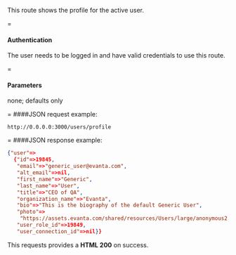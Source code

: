 <!-- --- title: GET /users/:profile -->

This route shows the profile for the active user.

=
#### Authentication

The user needs to be logged in and have valid credentials to use this route.

=
#### Parameters

none; defaults only

=
####JSON request example:
```
http://0.0.0.0:3000/users/profile
```

=
####JSON response example:

```json
{"user"=>
  {"id"=>19845,
   "email"=>"generic_user@evanta.com",
   "alt_email"=>nil,
   "first_name"=>"Generic",
   "last_name"=>"User",
   "title"=>"CEO of QA",
   "organization_name"=>"Evanta",
   "bio"=>"This is the biography of the default Generic User",
   "photo"=>
    "https://assets.evanta.com/shared/resources/Users/large/anonymous2.jpg",
   "user_role_id"=>19849,
   "user_connection_id"=>nil}}
```

This requests provides a <strong>HTML 200</strong> on success.
